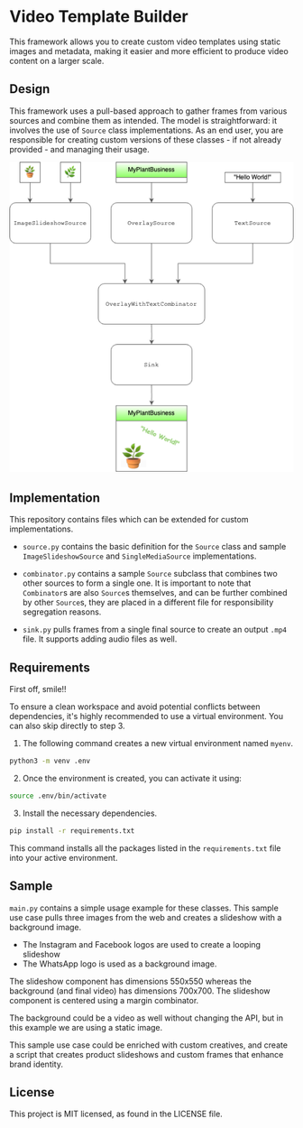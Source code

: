 # Video Template Builder


This framework allows you to create custom video templates using static images and metadata, making it easier and more efficient to produce video content on a larger scale.

## Design

This framework uses a pull-based approach to gather frames from various sources and combine them as intended. The model is straightforward: it involves the use of `Source` class implementations. As an end user, you are responsible for creating custom versions of these classes - if not already provided - and managing their usage.

![Sample Design](sample-design.png)

## Implementation

This repository contains files which can be extended for custom implementations.

- `source.py` contains the basic definition for the `Source` class and sample `ImageSlideshowSource` and  `SingleMediaSource` implementations.

- `combinator.py` contains a sample `Source` subclass that combines two other sources to form a single one. It is important to note that `Combinator`s are also `Source`s themselves, and can be further combined by other `Source`s, they are placed in a different file for responsibility segregation reasons.

- `sink.py` pulls frames from a single final source to create an output `.mp4` file. It supports adding audio files as well.


## Requirements
First off, smile!!

To ensure a clean workspace and avoid potential conflicts between dependencies, it's highly recommended to use a virtual environment. You can also skip directly to step 3.

1. The following command creates a new virtual environment named `myenv`.

```bash
python3 -m venv .env
```

2. Once the environment is created, you can activate it using:

```bash
source .env/bin/activate
```

3. Install the necessary dependencies.

```bash
pip install -r requirements.txt
```
This command installs all the packages listed in the `requirements.txt` file into your active environment.

## Sample

`main.py` contains a simple usage example for these classes. This sample use case pulls three images from the web and creates a slideshow with a background image.

- The Instagram and Facebook logos are used to create a looping slideshow
- The WhatsApp logo is used as a background image.

The slideshow component has dimensions 550x550 whereas the background (and final video) has dimensions 700x700. The slideshow component is centered using a margin combinator.

The background could be a video as well without changing the API, but in this example we are using a static image.

This sample use case could be enriched with custom creatives, and create a script that creates product slideshows and custom frames that enhance brand identity.

## License
This project is MIT licensed, as found in the LICENSE file.
